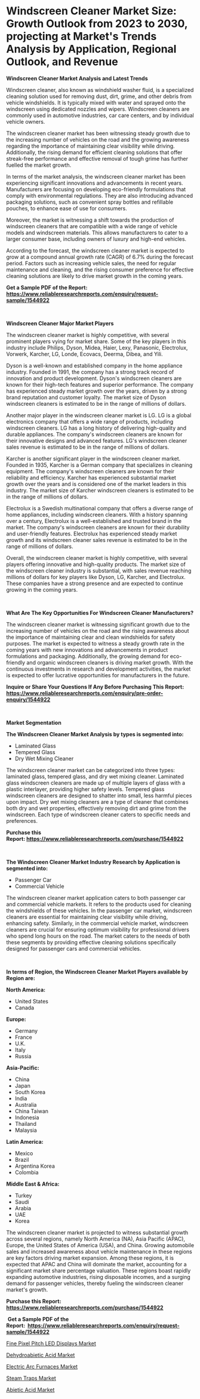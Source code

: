 <p><h1>Windscreen Cleaner Market Size: Growth Outlook from 2023 to 2030, projecting at Market's Trends Analysis by Application, Regional Outlook, and Revenue</h1></p><p><strong>Windscreen Cleaner Market Analysis and Latest Trends</strong></p>
<p><p>Windscreen cleaner, also known as windshield washer fluid, is a specialized cleaning solution used for removing dust, dirt, grime, and other debris from vehicle windshields. It is typically mixed with water and sprayed onto the windscreen using dedicated nozzles and wipers. Windscreen cleaners are commonly used in automotive industries, car care centers, and by individual vehicle owners.</p><p>The windscreen cleaner market has been witnessing steady growth due to the increasing number of vehicles on the road and the growing awareness regarding the importance of maintaining clear visibility while driving. Additionally, the rising demand for efficient cleaning solutions that offer streak-free performance and effective removal of tough grime has further fuelled the market growth.</p><p>In terms of the market analysis, the windscreen cleaner market has been experiencing significant innovations and advancements in recent years. Manufacturers are focusing on developing eco-friendly formulations that comply with environmental regulations. They are also introducing advanced packaging solutions, such as convenient spray bottles and refillable pouches, to enhance ease of use for consumers.</p><p>Moreover, the market is witnessing a shift towards the production of windscreen cleaners that are compatible with a wide range of vehicle models and windscreen materials. This allows manufacturers to cater to a larger consumer base, including owners of luxury and high-end vehicles.</p><p>According to the forecast, the windscreen cleaner market is expected to grow at a compound annual growth rate (CAGR) of 6.7% during the forecast period. Factors such as increasing vehicle sales, the need for regular maintenance and cleaning, and the rising consumer preference for effective cleaning solutions are likely to drive market growth in the coming years.</p></p>
<p><strong>Get a Sample PDF of the Report:&nbsp; <a href="https://www.reliableresearchreports.com/enquiry/request-sample/1544922">https://www.reliableresearchreports.com/enquiry/request-sample/1544922</a></strong></p>
<p>&nbsp;</p>
<p><strong>Windscreen Cleaner Major Market Players</strong></p>
<p><p>The windscreen cleaner market is highly competitive, with several prominent players vying for market share. Some of the key players in this industry include Philips, Dyson, Midea, Haier, Lexy, Panasonic, Electrolux, Vorwerk, Karcher, LG, Londe, Ecovacs, Deerma, Dibea, and Yili.</p><p>Dyson is a well-known and established company in the home appliance industry. Founded in 1991, the company has a strong track record of innovation and product development. Dyson's windscreen cleaners are known for their high-tech features and superior performance. The company has experienced steady market growth over the years, driven by a strong brand reputation and customer loyalty. The market size of Dyson windscreen cleaners is estimated to be in the range of millions of dollars.</p><p>Another major player in the windscreen cleaner market is LG. LG is a global electronics company that offers a wide range of products, including windscreen cleaners. LG has a long history of delivering high-quality and durable appliances. The company's windscreen cleaners are known for their innovative designs and advanced features. LG's windscreen cleaner sales revenue is estimated to be in the range of millions of dollars.</p><p>Karcher is another significant player in the windscreen cleaner market. Founded in 1935, Karcher is a German company that specializes in cleaning equipment. The company's windscreen cleaners are known for their reliability and efficiency. Karcher has experienced substantial market growth over the years and is considered one of the market leaders in this industry. The market size of Karcher windscreen cleaners is estimated to be in the range of millions of dollars.</p><p>Electrolux is a Swedish multinational company that offers a diverse range of home appliances, including windscreen cleaners. With a history spanning over a century, Electrolux is a well-established and trusted brand in the market. The company's windscreen cleaners are known for their durability and user-friendly features. Electrolux has experienced steady market growth and its windscreen cleaner sales revenue is estimated to be in the range of millions of dollars.</p><p>Overall, the windscreen cleaner market is highly competitive, with several players offering innovative and high-quality products. The market size of the windscreen cleaner industry is substantial, with sales revenue reaching millions of dollars for key players like Dyson, LG, Karcher, and Electrolux. These companies have a strong presence and are expected to continue growing in the coming years.</p></p>
<p>&nbsp;</p>
<p><strong>What Are The Key Opportunities For Windscreen Cleaner Manufacturers?</strong></p>
<p><p>The windscreen cleaner market is witnessing significant growth due to the increasing number of vehicles on the road and the rising awareness about the importance of maintaining clear and clean windshields for safety purposes. The market is expected to witness a steady growth rate in the coming years with new innovations and advancements in product formulations and packaging. Additionally, the growing demand for eco-friendly and organic windscreen cleaners is driving market growth. With the continuous investments in research and development activities, the market is expected to offer lucrative opportunities for manufacturers in the future.</p></p>
<p><strong>Inquire or Share Your Questions If Any Before Purchasing This Report: <a href="https://www.reliableresearchreports.com/enquiry/pre-order-enquiry/1544922">https://www.reliableresearchreports.com/enquiry/pre-order-enquiry/1544922</a></strong></p>
<p>&nbsp;</p>
<p><strong>Market Segmentation</strong></p>
<p><strong>The Windscreen Cleaner Market Analysis by types is segmented into:</strong></p>
<p><ul><li>Laminated Glass</li><li>Tempered Glass</li><li>Dry Wet Mixing Cleaner</li></ul></p>
<p><p>The windscreen cleaner market can be categorized into three types: laminated glass, tempered glass, and dry wet mixing cleaner. Laminated glass windscreen cleaners are made up of multiple layers of glass with a plastic interlayer, providing higher safety levels. Tempered glass windscreen cleaners are designed to shatter into small, less harmful pieces upon impact. Dry wet mixing cleaners are a type of cleaner that combines both dry and wet properties, effectively removing dirt and grime from the windscreen. Each type of windscreen cleaner caters to specific needs and preferences.</p></p>
<p><strong>Purchase this Report:&nbsp;<a href="https://www.reliableresearchreports.com/purchase/1544922">https://www.reliableresearchreports.com/purchase/1544922</a></strong></p>
<p>&nbsp;</p>
<p><strong>The Windscreen Cleaner Market Industry Research by Application is segmented into:</strong></p>
<p><ul><li>Passenger Car</li><li>Commercial Vehicle</li></ul></p>
<p><p>The windscreen cleaner market application caters to both passenger car and commercial vehicle markets. It refers to the products used for cleaning the windshields of these vehicles. In the passenger car market, windscreen cleaners are essential for maintaining clear visibility while driving, enhancing safety. Similarly, in the commercial vehicle market, windscreen cleaners are crucial for ensuring optimum visibility for professional drivers who spend long hours on the road. The market caters to the needs of both these segments by providing effective cleaning solutions specifically designed for passenger cars and commercial vehicles.</p></p>
<p>&nbsp;</p>
<p><strong>In terms of Region, the Windscreen Cleaner Market Players available by Region are:</strong></p>
<p>
    <p> <strong> North America: </strong>
        <ul>
            <li>United States</li>
            <li>Canada</li>
        </ul>
        </p> 
    <p> <strong> Europe: </strong>
        <ul>
            <li>Germany</li>
            <li>France</li>
            <li>U.K.</li>
            <li>Italy</li>
            <li>Russia</li>
        </ul>
        </p> 
    <p> <strong> Asia-Pacific: </strong>
        <ul>
            <li>China</li>
            <li>Japan</li>
            <li>South Korea</li>
            <li>India</li>
            <li>Australia</li>
            <li>China Taiwan</li>
            <li>Indonesia</li>
            <li>Thailand</li>
            <li>Malaysia</li>
        </ul>
        </p> 
    <p> <strong> Latin America: </strong>
        <ul>
            <li>Mexico</li>
            <li>Brazil</li>
            <li>Argentina Korea</li>
            <li>Colombia</li>
        </ul>
        </p> 
    <p> <strong> Middle East & Africa: </strong>
        <ul>
            <li>Turkey</li>
            <li>Saudi</li>
            <li>Arabia</li>
            <li>UAE</li>
            <li>Korea</li>
        </ul>
    </p>
    </p>
<p><p>The windscreen cleaner market is projected to witness substantial growth across several regions, namely North America (NA), Asia Pacific (APAC), Europe, the United States of America (USA), and China. Growing automobile sales and increased awareness about vehicle maintenance in these regions are key factors driving market expansion. Among these regions, it is expected that APAC and China will dominate the market, accounting for a significant market share percentage valuation. These regions boast rapidly expanding automotive industries, rising disposable incomes, and a surging demand for passenger vehicles, thereby fueling the windscreen cleaner market's growth.</p></p>
<p><strong>Purchase this Report: <a href="https://www.reliableresearchreports.com/purchase/1544922">https://www.reliableresearchreports.com/purchase/1544922</a></strong></p>
<p>&nbsp;<strong>Get a Sample PDF of the Report:&nbsp;&nbsp;<a href="https://www.reliableresearchreports.com/enquiry/request-sample/1544922">https://www.reliableresearchreports.com/enquiry/request-sample/1544922</a></strong></p>
<p><strong></strong></p>
<p><p><a href="https://medium.com/@besaagolli28/decoding-fine-pixel-pitch-led-displays-market-metrics-market-share-trends-and-growth-patterns-33b90e717a69">Fine Pixel Pitch LED Displays Market</a></p><p><a href="https://github.com/BryceTownsendr/Market-Research-Report-List-2/blob/main/dehydroabietic-acid-market.md">Dehydroabietic Acid Market</a></p><p><a href="https://medium.com/@aliwilldvm/electric-arc-furnaces-market-report-reveals-the-latest-trends-and-growth-opportunities-of-this-ffa0ac6509e2">Electric Arc Furnaces Market</a></p><p><a href="https://medium.com/@emerylittle2023/steam-traps-market-competitive-analysis-market-trends-and-forecast-to-2030-a678b1bd06d5">Steam Traps Market</a></p><p><a href="https://github.com/WillieWoodard/Market-Research-Report-List-2/blob/main/abietic-acid-market.md">Abietic Acid Market</a></p></p>